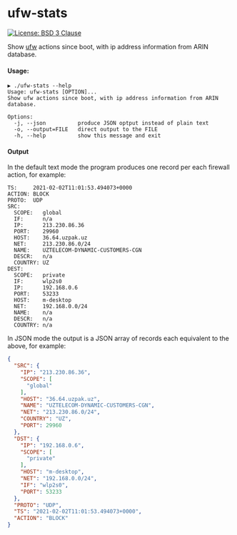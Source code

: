 # ufw-stats

[![License: BSD 3 Clause](https://img.shields.io/badge/License-BSD_3--Clause-yellow.svg)](https://opensource.org/licenses/BSD-3-Clause)

Show [ufw](https://wiki.archlinux.org/index.php/Uncomplicated_Firewall) actions since boot,
with ip address information from ARIN database.

#### Usage:
```
▶ ./ufw-stats --help
Usage: ufw-stats [OPTION]...
Show ufw actions since boot, with ip address information from ARIN database.

Options:
  -j, --json          produce JSON optput instead of plain text
  -o, --output=FILE   direct output to the FILE
  -h, --help          show this message and exit
```

#### Output

In the default text mode the program produces one record per each firewall action, for example:
```
TS:     2021-02-02T11:01:53.494073+0000
ACTION: BLOCK
PROTO:  UDP
SRC:
  SCOPE:   global
  IF:      n/a
  IP:      213.230.86.36
  PORT:    29960
  HOST:    36.64.uzpak.uz
  NET:     213.230.86.0/24
  NAME:    UZTELECOM-DYNAMIC-CUSTOMERS-CGN
  DESCR:   n/a
  COUNTRY: UZ
DEST:
  SCOPE:   private
  IF:      wlp2s0
  IP:      192.168.0.6
  PORT:    53233
  HOST:    m-desktop
  NET:     192.168.0.0/24
  NAME:    n/a
  DESCR:   n/a
  COUNTRY: n/a
```

In JSON mode the output is a JSON array of records each equivalent to the above, for example:
```JSON
{
  "SRC": {
    "IP": "213.230.86.36",
    "SCOPE": [
      "global"
    ],
    "HOST": "36.64.uzpak.uz",
    "NAME": "UZTELECOM-DYNAMIC-CUSTOMERS-CGN",
    "NET": "213.230.86.0/24",
    "COUNTRY": "UZ",
    "PORT": 29960
  },
  "DST": {
    "IP": "192.168.0.6",
    "SCOPE": [
      "private"
    ],
    "HOST": "m-desktop",
    "NET": "192.168.0.0/24",
    "IF": "wlp2s0",
    "PORT": 53233
  },
  "PROTO": "UDP",
  "TS": "2021-02-02T11:01:53.494073+0000",
  "ACTION": "BLOCK"
}
```
